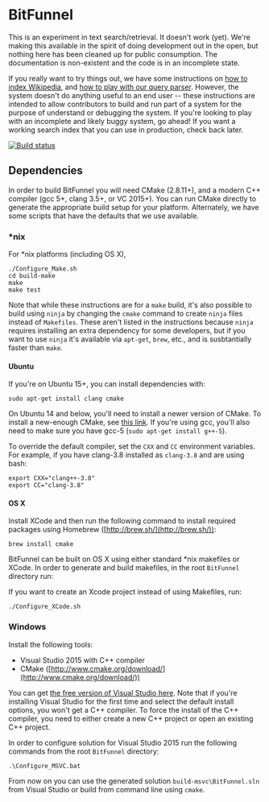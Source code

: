 # BitFunnel

This is an experiment in text search/retrieval. It doesn't work (yet). We're making this available in the spirit of doing development out in the open, but nothing here has been cleaned up for public consumption. The documentation is non-existent and the code is in an incomplete state.

If you really want to try things out, we have some instructions on [how to index Wikipedia](http://bitfunnel.org/index-build-tools/), and [how to play with our query parser](http://bitfunnel.org/a-small-query-language/). However, the system doesn't do anything useful to an end user -- these instructions are intended to allow contributors to build and run part of a system for the purpose of understand or debugging the system. If you're looking to play with an incomplete and likely buggy system, go ahead! If you want a working search index that you can use in production, check back later.

[![Build status](https://ci.appveyor.com/api/projects/status/b65lb8wn2r7ux7d2/branch/master?svg=true)](https://ci.appveyor.com/project/danluu/bitfunnel/branch/master)

Dependencies
------------

In order to build BitFunnel you will need CMake (2.8.11+), and a modern C++
compiler (gcc 5+, clang 3.5+, or VC 2015+). You can run CMake directly to generate the appropriate build setup for your platform. Alternately, we have some scripts that have the defaults that we use available.

### *nix

For *nix platforms (including OS X),

~~~
./Configure_Make.sh
cd build-make
make
make test
~~~

Note that while these instructions are for a `make` build, it's also possible to build using `ninja` by changing the `cmake` command to create `ninja` files instead of `Makefiles`. These aren't listed in the instructions because `ninja` requires installing an extra dependency for some developers, but if you want to use `ninja` it's available via `apt-get`, `brew`, etc., and is susbtantially faster than `make`.

#### Ubuntu

If you're on Ubuntu 15+, you can install dependencies with:

~~~
sudo apt-get install clang cmake
~~~

On Ubuntu 14 and below, you'll need to install a newer version of CMake. To
install a new-enough CMake, see [this link](http://askubuntu.com/questions/610291/how-to-install-cmake-3-2-on-ubuntu-14-04).
If you're using gcc, you'll also need to make sure you have gcc-5 (`sudo apt-get install g++-5`).

To override the default compiler, set the `CXX` and `CC` environment variables.
For example, if you have clang-3.8 installed as `clang-3.8` and are using bash:

~~~
export CXX="clang++-3.8"
export CC="clang-3.8"
~~~

#### OS X

Install XCode and then run the following command to install required packages
using Homebrew ([http://brew.sh/](http://brew.sh/)):

~~~
brew install cmake
~~~

BitFunnel can be built on OS X using either standard \*nix makefiles or XCode.
In order to generate and build makefiles, in the root `BitFunnel` directory run:

If you want to create an Xcode project instead of using Makefiles, run:

~~~
./Configure_XCode.sh
~~~

### Windows

Install the following tools:

- Visual Studio 2015 with C++ compiler
- CMake ([http://www.cmake.org/download/](http://www.cmake.org/download/))

You can get [the free version of Visual Studio here](https://www.visualstudio.com/en-us/products/visual-studio-community-vs.aspx).
Note that if you're installing Visual Studio for the first time and select the
default install options, you won't get a C++ compiler. To force the install of
the C++ compiler, you need to either create a new C++ project or open an
existing C++ project.

In order to configure solution for Visual Studio 2015 run the following
commands from the root `BitFunnel` directory:

~~~
.\Configure_MSVC.bat
~~~

From now on you can use the generated solution `build-msvc\BitFunnel.sln` from Visual Studio
or build from command line using `cmake`.
